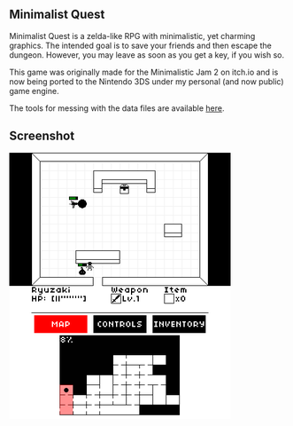 ## Minimalist Quest

Minimalist Quest is a zelda-like RPG with minimalistic, yet charming graphics.
The intended goal is to save your friends and then escape the dungeon.
However, you may leave as soon as you get a key, if you wish so.

This game was originally made for the Minimalistic Jam 2 on itch.io
and is now being ported to the Nintendo 3DS under my personal (and now public)
game engine.

The tools for messing with the data files are available [here](https://github.com/Ryuzaki-MrL/MinimalistTools).

## Screenshot

![screenshot](/assets/scr000.png)
